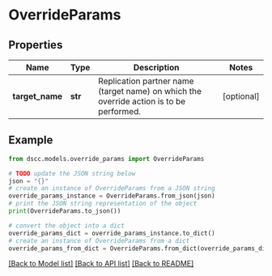 # OverrideParams


## Properties

Name | Type | Description | Notes
------------ | ------------- | ------------- | -------------
**target_name** | **str** | Replication partner name (target name) on which the override action is to be performed. | [optional] 

## Example

```python
from dscc.models.override_params import OverrideParams

# TODO update the JSON string below
json = "{}"
# create an instance of OverrideParams from a JSON string
override_params_instance = OverrideParams.from_json(json)
# print the JSON string representation of the object
print(OverrideParams.to_json())

# convert the object into a dict
override_params_dict = override_params_instance.to_dict()
# create an instance of OverrideParams from a dict
override_params_from_dict = OverrideParams.from_dict(override_params_dict)
```
[[Back to Model list]](../README.md#documentation-for-models) [[Back to API list]](../README.md#documentation-for-api-endpoints) [[Back to README]](../README.md)



